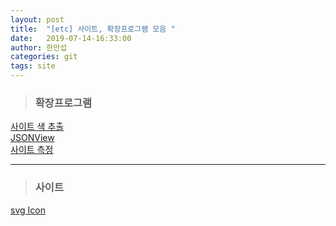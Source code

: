 ```yaml
---
layout: post
title:  "[etc] 사이트, 확장프로그램 모음 "
date:   2019-07-14-16:33:00
author: 한만섭
categories: git
tags: site
---
```


> ### 확장프로그램  

[사이트 색 추출](https://chrome.google.com/webstore/detail/colorzilla/bhlhnicpbhignbdhedgjhgdocnmhomnp?hl=ko)  
[JSONView](https://chrome.google.com/webstore/detail/jsonview/chklaanhfefbnpoihckbnefhakgolnmc?hl=ko)  
[사이트 측정](https://chrome.google.com/webstore/detail/page-ruler-redux/giejhjebcalaheckengmchjekofhhmal?hl=ko)

*** 

> ### 사이트 
[svg Icon](https://iconmonstr.com/)
